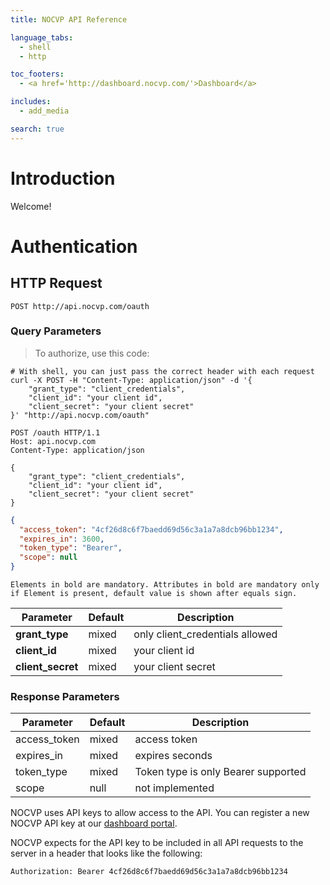 ```yaml
---
title: NOCVP API Reference

language_tabs:
  - shell
  - http

toc_footers:
  - <a href='http://dashboard.nocvp.com/'>Dashboard</a>

includes:
  - add_media

search: true
---
```


# Introduction

Welcome!

# Authentication

## HTTP Request

`POST http://api.nocvp.com/oauth`

### Query Parameters


> To authorize, use this code:

```shell
# With shell, you can just pass the correct header with each request
curl -X POST -H "Content-Type: application/json" -d '{
    "grant_type": "client_credentials",
    "client_id": "your client id",
    "client_secret": "your client secret"
}' "http://api.nocvp.com/oauth"
```

```http
POST /oauth HTTP/1.1
Host: api.nocvp.com
Content-Type: application/json

{
    "grant_type": "client_credentials",
    "client_id": "your client id",
    "client_secret": "your client secret"
}
```

```json
{
  "access_token": "4cf26d8c6f7baedd69d56c3a1a7a8dcb96bb1234",
  "expires_in": 3600,
  "token_type": "Bearer",
  "scope": null
}
```

`Elements in bold are mandatory. Attributes in bold are mandatory only if Element is present, default value is shown after equals sign.`

Parameter | Default | Description
--------- | ------- | -----------
<b>grant_type</b> | mixed | only client_credentials allowed
<b>client_id</b> | mixed | your client id
<b>client_secret</b> | mixed | your client secret

### Response Parameters

Parameter | Default | Description
--------- | ------- | -----------
access_token | mixed | access token
expires_in | mixed | expires seconds
token_type | mixed | Token type is only Bearer supported
scope | null | not implemented


NOCVP uses API keys to allow access to the API. You can register a new NOCVP API key at our [dashboard portal](http://dashboard.nocvp.com/).

NOCVP expects for the API key to be included in all API requests to the server in a header that looks like the following:

`Authorization: Bearer 4cf26d8c6f7baedd69d56c3a1a7a8dcb96bb1234`
